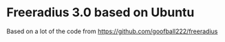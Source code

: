 # Freeradius 3.0 based on Ubuntu

Based on a lot of the code from https://github.com/goofball222/freeradius
